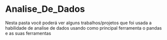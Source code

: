 # Analise_De_Dados
 
Nesta pasta você poderá ver alguns trabalhos/projetos que foi usada a habilidade de analise de dados usando como principal ferramenta o pandas e as suas ferramentas 
